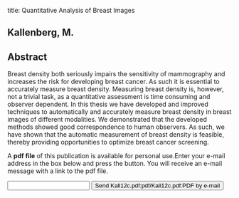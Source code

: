 title: Quantitative Analysis of Breast Images

## Kallenberg, M.

## Abstract
Breast density both seriously impairs the sensitivity of mammography and increases the risk for developing breast cancer. As such it is essential to accurately measure breast density. Measuring breast density is, however, not a trivial task, as a quantitative assessment is time consuming and observer dependent. In this thesis we have developed and improved techniques to automatically and accurately measure breast density in breast images of different modalities. We demonstrated that the developed methods showed good correspondence to human observers. As such, we have shown that the automatic measurement of breast density is feasible, thereby providing opportunities to optimize breast cancer screening.

A <b>pdf file</b> of this publication is available for personal use.Enter your e-mail address in the box below and press the button. You will receive an e-mail message with a link to the pdf file.
<form action="sender.php">  <input type="text" name="email">  <input type="submit" value="Send Kall12c.pdf:pdf/Kall12c.pdf:PDF by e-mail"></form>